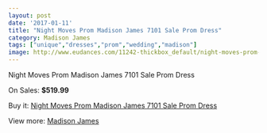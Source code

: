 ```yaml
---
layout: post
date: '2017-01-11'
title: "Night Moves Prom Madison James 7101 Sale Prom Dress"
category: Madison James
tags: ["unique","dresses","prom","wedding","madison"]
image: http://www.eudances.com/11242-thickbox_default/night-moves-prom-madison-james-7101-sale-prom-dress.jpg
---
```

Night Moves Prom Madison James 7101 Sale Prom Dress

On Sales: **$519.99**
<a href="https://www.eudances.com/en/madison-james/3581-night-moves-prom-madison-james-7101-sale-prom-dress.html"><amp-img layout="responsive" width="600" height="600" src="//www.eudances.com/11242-thickbox_default/night-moves-prom-madison-james-7101-sale-prom-dress.jpg" alt="Night Moves Prom Madison James 7101 Sale Prom Dress 0" /></a>
<a href="https://www.eudances.com/en/madison-james/3581-night-moves-prom-madison-james-7101-sale-prom-dress.html"><amp-img layout="responsive" width="600" height="600" src="//www.eudances.com/11243-thickbox_default/night-moves-prom-madison-james-7101-sale-prom-dress.jpg" alt="Night Moves Prom Madison James 7101 Sale Prom Dress 1" /></a>
<a href="https://www.eudances.com/en/madison-james/3581-night-moves-prom-madison-james-7101-sale-prom-dress.html"><amp-img layout="responsive" width="600" height="600" src="//www.eudances.com/11244-thickbox_default/night-moves-prom-madison-james-7101-sale-prom-dress.jpg" alt="Night Moves Prom Madison James 7101 Sale Prom Dress 2" /></a>
<a href="https://www.eudances.com/en/madison-james/3581-night-moves-prom-madison-james-7101-sale-prom-dress.html"><amp-img layout="responsive" width="600" height="600" src="//www.eudances.com/11245-thickbox_default/night-moves-prom-madison-james-7101-sale-prom-dress.jpg" alt="Night Moves Prom Madison James 7101 Sale Prom Dress 3" /></a>

Buy it: [Night Moves Prom Madison James 7101 Sale Prom Dress](https://www.eudances.com/en/madison-james/3581-night-moves-prom-madison-james-7101-sale-prom-dress.html "Night Moves Prom Madison James 7101 Sale Prom Dress")

View more: [Madison James](https://www.eudances.com/en/75-Madison-James "Madison James")